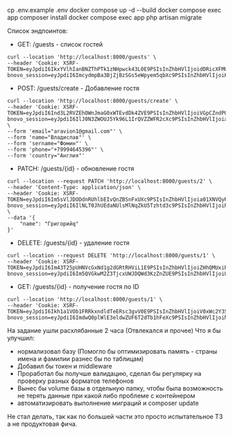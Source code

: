 cp .env.example .env
docker compose up -d --build
docker compose exec app composer install
docker compose exec app php artisan migrate

Список эндпоинтов:
* GET: /guests - список гостей
```
curl --location 'http://localhost:8000/guests' \
--header 'Cookie: XSRF-TOKEN=eyJpdiI6IkxYVlhIanBNZThPTk1zNHpwck43L0E9PSIsInZhbHVlIjoidDRicXFMUUVkN0hEZmtKMENzTENQZjh5LytJbUhSeEVRT1hvOWFCdzhPZWFINklQWjkvUWdGcXV2a1VOcmF0cHhZUE1jRmVOWElOd3RBdzRUZXVJT2U1TFlpSHpXVjhSTTZhZUlPblYzSytnNjZnWEppZkxDY09ROE93Q0lNYmIiLCJtYWMiOiIxZTU4N2IxNjFmOWNiNjRkMGJjZDU2MzcyZTQxOWQ5YTZkYjZhMzE4MWJkYjczZTQxYWFhYTQ0MTYxYzgzODQ3IiwidGFnIjoiIn0%3D; bnovo_session=eyJpdiI6ImcydmpBa3BjZjBzSGs5eWpyem5qbXc9PSIsInZhbHVlIjoiKytwdVpMT2ZUR1dDV1R4NURwblcyUnNrc05idnpKNUlteFNyakc3bUJhZ2ViZVU0bG81ZmJGWllQV3FndjJ4bzBSNVgzOW1KandmLzFXa0t2Sjl6cGdoN1ZNTTIvRHBuelVkdTJWQXhpU1JSa0lEQndaTGYxSFNTV0l5VExZaW4iLCJtYWMiOiJlNGQwNWM2N2M4NTRhMWZmY2U3ZTYzODU5NjllY2NlMTYyMDBmNWE2MjJiMTMwMTU5ZDIwODViYTdmMGRhOWI5IiwidGFnIjoiIn0%3D'
```

* POST: /guests/create - Добавление гостя
```
curl --location 'http://localhost:8000/guests/create' \
--header 'Cookie: XSRF-TOKEN=eyJpdiI6Ind3L2RVZEhOWnJmaG0xWTEvdDk4ZVE9PSIsInZhbHVlIjoiVGpCZndPOXF3Y3NSZGphOGtsU1NVcmRtSlRjbE1LWEFrdENMVDhQelhJNThmc1V6OVA2MForT1YycjRDMjUwdmZBZ3BGNW01WEEyQVkyR0NaWnlhQWdRL2R6N0lZY2Yzbmd4alMwTkJkM3pMdnVHTWhvdmdJeDB0UmtNa2FCNXciLCJtYWMiOiJhYjM5YWRkZjQ4Y2FkNDRlNzE0MmYwZTllZTY5ODZiZTE3OWNlYzRiODNlOThiOTRiMjI4NDQ4ODc0MTk0Y2I0IiwidGFnIjoiIn0%3D; bnovo_session=eyJpdiI6IlJ0N3ZWOUJ5Yk96L1IrQVZZWFR2cXc9PSIsInZhbHVlIjoiaHlubXNwMkVybTZTSGhFZHRmSHdJVkd4WFhkMTR5Yjh3RXdHTlQzUGNMeEpSYll0QThLbDhobFNKTGVXZGlibkx6OEF0THBvQzdqa2NtWGxva2lGVklTVVFhbEliUFBSQ1l0bGsrYVcyL0pSOURBWTZxazRKNlZ1bjlSVGVFaHMiLCJtYWMiOiJhZDBhOGVlZmRmZjUxODc1YmRhMjU1N2U4NGJjYmYyNTBiMTY2YzE2ZDMxYTY5NWVmODEzYmVmY2M3MTY4NmZhIiwidGFnIjoiIn0%3D' \
--form 'email="aravion1@gmail.com"' \
--form 'name="Владислав"' \
--form 'sername="Фомин"' \
--form 'phone="+79994645396"' \
--form 'country="Англия"'
```

* PATCH: /guests/{id} - обновление гостя
```
curl --location --request PATCH 'http://localhost:8000/guests/2' \
--header 'Content-Type: application/json' \
--header 'Cookie: XSRF-TOKEN=eyJpdiI6Im5sVlJDODdnRUhlbEIvQnZBSnFxUXc9PSIsInZhbHVlIjoia01XNVQyRFlJVzFOVGY4VmZIWEVaRmF3QlJMdkUxSmZMQUFTWnNrY1gweFd2a3h5WFQ0UHQwbGVjKzFIUzdHUi90Y25wTWhsR1RtbkhCTW9XQmp0RzRUK2o5cklBdDU3OC9pNzRCcWNjVGJaREM2c0VranNqT2Z2dU4rNlgxQWMiLCJtYWMiOiJhMjE4Mjc2MzQ4ODVmYTYwMTE2ZWEyNzQ0NzZmNGNmMzk2OWUyOGM4YTY1Zjk2NmU3MjE2YTlmMzYwZmI0ZmIxIiwidGFnIjoiIn0%3D; bnovo_session=eyJpdiI6IlNLT0JhUEdaNUlsMlNqZkU5Tzhtd3c9PSIsInZhbHVlIjoiRWIwWmdvdzBzRmMxeTA5MERsdUEvOHR0ZXlqV3RIZ0dMZ1orSXBuczZUSFdTMHFPeGdXbmJXZ0tqbkdkb3dBZ0laQ2hDaWM3RjNINjJ6c2sxM3lTaEJ3a0p0Ylg2ZHJtUDdmUTdVVzlidzRiZUdpR0YzY2tVcS92dGo1OWJFaHgiLCJtYWMiOiI5NTNiMDQ0ZTAzNmIwZjcwN2Y5NGYxODkxZTg4MjEwODFmNGNlMjA5ZjBhYmZhNjVhZDMxMjA2OTdlMjg0NmJjIiwidGFnIjoiIn0%3D' \
--data '{
    "name": "Григорийq"
}'
```
* DELETE: /guests/{id} - удаление гостя
```
curl --location --request DELETE 'http://localhost:8000/guests/1' \
--header 'Cookie: XSRF-TOKEN=eyJpdiI6Im43T25pUHNVcGxNd1g2dGRtRHViL1E9PSIsInZhbHVlIjoiZHhQMUxiRFNZVUJ5dDhNejQ0UTJxUm0xaWh0QkNXY1l1eENxSys0aDJrK0VHQk54NGFlenZJK2p2NFBXT1haakRNa0RLSWFUTHF0a1VWK3U2WllEWGNNYVlUN2daK3ZPNlF3Snp4UzEwLzVjem42V1hLVmQwUTJGK0J3NDRWSXEiLCJtYWMiOiIyZmE4MzY5M2Q3OWEyODk4YWFiMTI2MGY3ZDY1NmZkZWI1MzQ2ZThmZDc3YThmOTYyN2RjMzlmMmM1ZmE5ZWEyIiwidGFnIjoiIn0%3D; bnovo_session=eyJpdiI6Im5QVGkwM2Z3TjcxUWJDQWd3KzZnZUE9PSIsInZhbHVlIjoiUEVMNW1ITGtrUmZPcEZ6SjNzT2pONWVFRjNadko2MHZNOWVncFIzQlZLaUlLV1pwK3lzMG01VGJJMHV1Vmo5UkJTWURJZEZIVEdONXhBUS9RTHVFdVUzS2I4Y244R2VjSnFnWFBZYit2b2lwU1ZqRTdyekdZeVhFY0ZmSDl4S0UiLCJtYWMiOiJjYWM5M2E3M2ZiOTBiZjY5NWVmM2E5NjI5MjA0MTc4MmI1NzY5NTU3YzViZTQzODUyYjAzNjA5MzIzYWE2NGQ3IiwidGFnIjoiIn0%3D'
```
* GET: /guests/{id} - получение гостя по ID
```
curl --location 'http://localhost:8000/guests/1' \
--header 'Cookie: XSRF-TOKEN=eyJpdiI6Ikh1a1VOb1FRRkxndldTeERsc3gvV0E9PSIsInZhbHVlIjoiV0xWc2Y3SlhBV2lxbGw1WkZwVlFkYW54dEZaNHZtWExheStxcllLRlJDdGhkOXduU0JiQWpqcHdjeVdxSFk2YUhVcEhWL2drQ3Jad1ZyOE0wVEFzakdTTm9qZ3RGYmJKLzBUekpXRzdzMHAwN3F1SExudER4M1BZaFA5QnU0cFAiLCJtYWMiOiI2Y2QxMjI4MDBiYTBlMmRkZWM0ZDJlMmNjMWYzMGEwNWY2NWFmZGJmMzA0MTE4YmNhNWZkZWUwMWNiZjYwN2JmIiwidGFnIjoiIn0%3D; bnovo_session=eyJpdiI6ImdwQ0plWlE3eldwZUF6T2dTb1hFeXc9PSIsInZhbHVlIjoiNHNwM1QxWlcrQjJBWmduWGxacDkvczlHOFN5RkFIdDc3cWppeFNGMld6aVgvVHlKOWtYb2xpYmFEZ1l6aXVETXdkMnk4NVQwTUVRTlg2SHlqblRrTUNHakY1ZDVndXcwYXRyYVFLZkdQUk9JT3V3OTdBVVJIS0RkOFdGTTFOTWIiLCJtYWMiOiJjMTIwMWJkMjEwZDE5OTJhNDMxNjYyMTUyMjY2MDEzN2I4NTZmYmM3NTY4ZDE5Y2Y1Y2M1ZDMyZWI5MjMwMmE4IiwidGFnIjoiIn0%3D'
```


На задание ушли расхлябанные 2 часа (Отвлекался и прочее)
Что я бы улучшил:
* нормализовал базу (Помогло бы оптимизировать память - страны имена и фамилии разнес бы по таблицам)
* Добавил бы токен и middleware
* Проработал бы получше валидацию, сделал бы регулярку на проверку разных форматов телефонов
* Вынес бы volume базы в отдельную папку, чтобы была возможность не терять данные при какой либо проблеме с контейнером
* автоматизировать выполнение миграций и composer update

Не стал делать, так как по большей части это просто испытательное ТЗ а не продуктовая фича.
